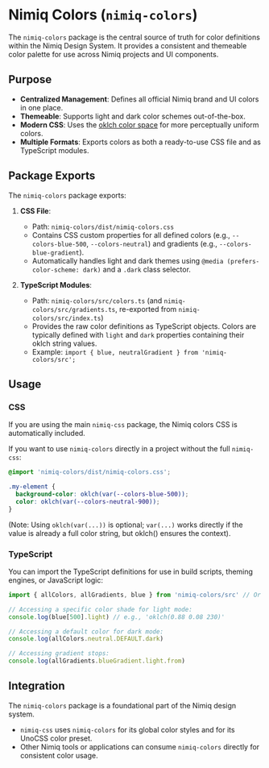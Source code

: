 # Nimiq Colors (`nimiq-colors`)

The `nimiq-colors` package is the central source of truth for color definitions within the Nimiq Design System. It provides a consistent and themeable color palette for use across Nimiq projects and UI components.

## Purpose

- **Centralized Management**: Defines all official Nimiq brand and UI colors in one place.
- **Themeable**: Supports light and dark color schemes out-of-the-box.
- **Modern CSS**: Uses the [oklch color space](https://oklch.com/) for more perceptually uniform colors.
- **Multiple Formats**: Exports colors as both a ready-to-use CSS file and as TypeScript modules.

## Package Exports

The `nimiq-colors` package exports:

1.  **CSS File**:

    - Path: `nimiq-colors/dist/nimiq-colors.css`
    - Contains CSS custom properties for all defined colors (e.g., `--colors-blue-500`, `--colors-neutral`) and gradients (e.g., `--colors-blue-gradient`).
    - Automatically handles light and dark themes using `@media (prefers-color-scheme: dark)` and a `.dark` class selector.

2.  **TypeScript Modules**:
    - Path: `nimiq-colors/src/colors.ts` (and `nimiq-colors/src/gradients.ts`, re-exported from `nimiq-colors/src/index.ts`)
    - Provides the raw color definitions as TypeScript objects. Colors are typically defined with `light` and `dark` properties containing their oklch string values.
    - Example: `import { blue, neutralGradient } from 'nimiq-colors/src';`

## Usage

### CSS

If you are using the main `nimiq-css` package, the Nimiq colors CSS is automatically included.

If you want to use `nimiq-colors` directly in a project without the full `nimiq-css`:

```css
@import 'nimiq-colors/dist/nimiq-colors.css';

.my-element {
  background-color: oklch(var(--colors-blue-500));
  color: oklch(var(--colors-neutral-900));
}
```

(Note: Using `oklch(var(...))` is optional; `var(...)` works directly if the value is already a full color string, but oklch() ensures the context).

### TypeScript

You can import the TypeScript definitions for use in build scripts, theming engines, or JavaScript logic:

```typescript
import { allColors, allGradients, blue } from 'nimiq-colors/src' // Or from 'nimiq-colors' if top-level export is configured for src

// Accessing a specific color shade for light mode:
console.log(blue[500].light) // e.g., 'oklch(0.88 0.08 230)'

// Accessing a default color for dark mode:
console.log(allColors.neutral.DEFAULT.dark)

// Accessing gradient stops:
console.log(allGradients.blueGradient.light.from)
```

## Integration

The `nimiq-colors` package is a foundational part of the Nimiq design system.

- `nimiq-css` uses `nimiq-colors` for its global color styles and for its UnoCSS color preset.
- Other Nimiq tools or applications can consume `nimiq-colors` directly for consistent color usage.
